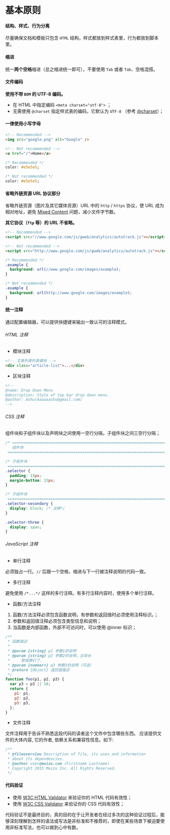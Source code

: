 # 基本原则

#### 结构、样式、行为分离

尽量确保文档和模板只包含 `HTML` 结构，样式都放到样式表里，行为都放到脚本里。

#### 缩进

统一**两个空格**缩进（总之缩进统一即可），不要使用 `Tab` 或者 `Tab`、空格混搭。

#### 文件编码

**使用不带 `BOM` 的 UTF-8 编码。**

- 在 HTML 中指定编码 `<meta charset="utf-8">` ；
- 无需使用 `@charset` 指定样式表的编码，它默认为 `UTF-8` （参考 [@charset](https://developer.mozilla.org/en-US/docs/Web/CSS/@charset)）；

#### 一律使用小写字母

```html
<!-- Recommended -->
<img src="google.png" alt="Google" />

<!-- Not recommended -->
<a href="/">Home</a>
```

```css
/* Recommended */
color: #e5e5e5;

/* Not recommended */
color: #e5e5e5;
```

#### 省略外链资源 URL 协议部分

省略外链资源（图片及其它媒体资源）URL 中的 `http` / `https` 协议，使 URL 成为相对地址，避免 [Mixed Content](https://developer.mozilla.org/en-US/docs/Security/MixedContent) 问题，减小文件字节数。

**其它协议（`ftp` 等）的 URL 不省略。**

```html
<!-- Recommended -->
<script src="//www.google.com/js/gweb/analytics/autotrack.js"></script>

<!-- Not recommended -->
<script src="http://www.google.com/js/gweb/analytics/autotrack.js"></script>
```

```css
/* Recommended */
.example {
  background: url(//www.google.com/images/example);
}

/* Not recommended */
.example {
  background: url(http://www.google.com/images/example);
}
```

#### 统一注释

通过配置编辑器，可以提供快捷键来输出一致认可的注释模式。

###### HTML 注释

- 模块注释

```html
<!-- 文章列表列表模块 -->
<div class="article-list">...</div>
```

- 区块注释

```html
<!--
@name: Drop Down Menu
@description: Style of top bar drop down menu.
@author: Ashu(Aaaaaashu@gmail.com)
-->
```

###### CSS 注释

组件块和子组件块以及声明块之间使用一空行分隔，子组件块之间三空行分隔；

```css
/* ==========================================================================
   组件块
 ============================================================================ */

/* 子组件块
 ============================================================================ */
.selector {
  padding: 15px;
  margin-bottom: 15px;
}

/* 子组件块
 ============================================================================ */
.selector-secondary {
  display: block; /* 注释*/
}

.selector-three {
  display: span;
}
```

###### JavaScript 注释

- 单行注释

必须独占一行。`//` 后跟一个空格，缩进与下一行被注释说明的代码一致。

- 多行注释

避免使用 `/*...*/` 这样的多行注释。有多行注释内容时，使用多个单行注释。

- 函数/方法注释

1. 函数/方法注释必须包含函数说明，有参数和返回值时必须使用注释标识。；
2. 参数和返回值注释必须包含类型信息和说明；
3. 当函数是内部函数，外部不可访问时，可以使用 @inner 标识；

```javascript
/**
 * 函数描述
 *
 * @param {string} p1 参数1的说明
 * @param {string} p2 参数2的说明，比较长
 *     那就换行了.
 * @param {number=} p3 参数3的说明（可选）
 * @return {Object} 返回值描述
 */
function foo(p1, p2, p3) {
  var p3 = p3 || 10;
  return {
    p1: p1,
    p2: p2,
    p3: p3,
  };
}
```

- 文件注释

文件注释用于告诉不熟悉这段代码的读者这个文件中包含哪些东西。 应该提供文件的大体内容, 它的作者, 依赖关系和兼容性信息。如下:

```javascript
/**
 * @fileoverview Description of file, its uses and information
 * about its dependencies.
 * @author user@meizu.com (Firstname Lastname)
 * Copyright 2015 Meizu Inc. All Rights Reserved.
 */
```

#### 代码验证

- 使用 [W3C HTML Validator](https://validator.w3.org/) 来验证你的 HTML 代码有效性；
- 使用 [W3C CSS Validator](https://jigsaw.w3.org/css-validator/validator.html.zh-cn) 来验证你的 CSS 代码有效性；

代码验证不是最终目的，真的目的在于让开发者在经过多次的这种验证过程后，能够深刻理解到怎样的语法或写法是非标准和不推荐的，即使在某些场景下被迫要使用非标准写法，也可以做到心中有数。
